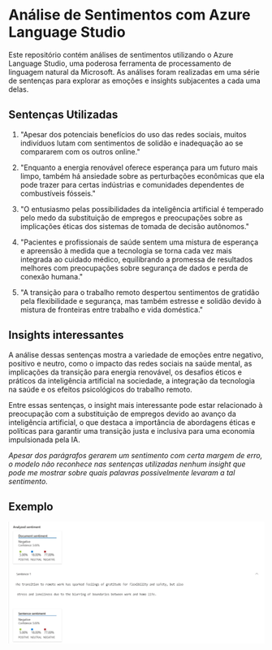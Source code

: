 # Análise de Sentimentos com Azure Language Studio

Este repositório contém análises de sentimentos utilizando o Azure Language Studio, uma poderosa ferramenta de processamento de linguagem natural da Microsoft. As análises foram realizadas em uma série de sentenças para explorar as emoções e insights subjacentes a cada uma delas.

## Sentenças Utilizadas

1. "Apesar dos potenciais benefícios do uso das redes sociais, muitos indivíduos lutam com sentimentos de solidão e inadequação ao se compararem com os outros online."

2. "Enquanto a energia renovável oferece esperança para um futuro mais limpo, também há ansiedade sobre as perturbações econômicas que ela pode trazer para certas indústrias e comunidades dependentes de combustíveis fósseis."

3. "O entusiasmo pelas possibilidades da inteligência artificial é temperado pelo medo da substituição de empregos e preocupações sobre as implicações éticas dos sistemas de tomada de decisão autônomos."

4. "Pacientes e profissionais de saúde sentem uma mistura de esperança e apreensão à medida que a tecnologia se torna cada vez mais integrada ao cuidado médico, equilibrando a promessa de resultados melhores com preocupações sobre segurança de dados e perda de conexão humana."

5. "A transição para o trabalho remoto despertou sentimentos de gratidão pela flexibilidade e segurança, mas também estresse e solidão devido à mistura de fronteiras entre trabalho e vida doméstica."

## Insights interessantes

A análise dessas sentenças mostra a variedade de emoções entre negativo, positivo e neutro, como o impacto das redes sociais na saúde mental, as implicações da transição para energia renovável, os desafios éticos e práticos da inteligência artificial na sociedade, a integração da tecnologia na saúde e os efeitos psicológicos do trabalho remoto. 

Entre essas sentenças, o insight mais interessante pode estar relacionado à preocupação com a substituição de empregos devido ao avanço da inteligência artificial, o que destaca a importância de abordagens éticas e políticas para garantir uma transição justa e inclusiva para uma economia impulsionada pela IA.

*Apesar dos parágrafos gerarem um sentimento com certa margem de erro, o modelo não reconhece nas sentenças utilizadas nenhum insight que pode me mostrar sobre quais palavras possivelmente levaram a tal sentimento.*

## Exemplo

![Exemplo com uma screenshot](inputs\exemplo.png)

